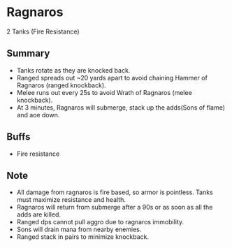 # Ragnaros

2 Tanks (Fire Resistance)

## Summary
* Tanks rotate as they are knocked back. 
* Ranged spreads out ~20 yards apart to avoid chaining Hammer of Ragnaros (ranged knockback).
* Melee runs out every 25s to avoid Wrath of Ragnaros (melee knockback).
* At 3 minutes, Ragnaros will submerge, stack up the adds(Sons of flame) and aoe down. 

## Buffs
* Fire resistance

## Note
* All damage from ragnaros is fire based, so armor is pointless. Tanks must maximize resistance and health.
* Ragnaros will return from submerge after a 90s or as soon as all the adds are killed.
* Ranged dps cannot pull aggro due to ragnaros immobility.
* Sons will drain mana from nearby enemies.
* Ranged stack in pairs to minimize knockback.
